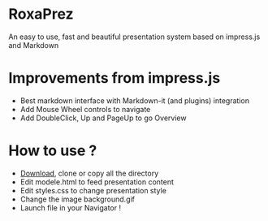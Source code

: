 # RoxaPrez
An easy to use, fast and beautiful presentation system based on impress.js and Markdown

# Improvements from impress.js
- Best markdown interface with Markdown-it (and plugins) integration
- Add Mouse Wheel controls to navigate
- Add DoubleClick, Up and PageUp to go Overview

# How to use ?
- [Download](https://github.com/ValeryBruniaux/RoxaPrez/archive/master.zip), clone or copy all the directory
- Edit modele.html to feed presentation content
- Edit styles.css to change presentation style
- Change the image background.gif
- Launch file in your Navigator !
